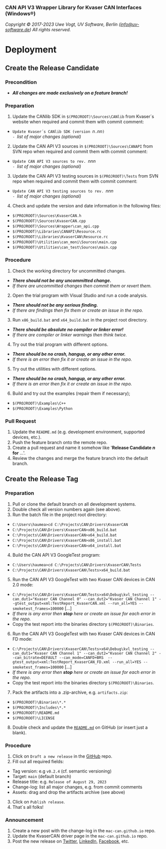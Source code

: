 ### CAN API V3 Wrapper Library for Kvaser CAN Interfaces (Windows&reg;)

_Copyright &copy; 2017-2023 Uwe Vogt, UV Software, Berlin (info@uv-software.de)_
_All rights reserved._

# Deployment

## Create the Release Candidate

### Precondition

- **_All changes are made exclusively on a feature branch!_**

### Preparation

1. Update the CANlib SDK in `$(PROJROOT)\Sources\CANlib` from Kvaser´s website
   when required and commit them with commit comment:
  - `Update Kvaser´s CANlib SDK (version `_n_`.`_nn_`)` \
    `- `_list of major changes (optional)_
2. Update the CAN API V3 sources in `$(PROJROOT)\Sources\CANAPI` from SVN repo
   when required and commit them with commit comment:
  - `Update CAN API V3 sources to rev. `_nnn_ \
    `- `_list of major changes (optional)_
3. Update the CAN API V3 testing sources in `$(PROJROOT)\Tests` from SVN repo
   when required and commit them with commit comment:
  - `Update CAN API V3 testing sources to rev. `_nnn_ \
    `- `_list of major changes (optional)_
4. Check and update the version and date information in the following files:
  - `$(PROJROOT)\Sources\KvaserCAN.h`
  - `$(PROJROOT)\Sources\KvaserCAN.cpp`
  - `$(PROJROOT)\Sources\Wrapper\can_api.cpp`
  - `$(PROJROOT)\Libraries\CANAPI\Resource.rc`
  - `$(PROJROOT)\Libraries\KvaserCAN\Resource.rc`
  - `$(PROJROOT)\Utilities\can_moni\Sources\main.cpp`
  - `$(PROJROOT)\Utilities\can_test\Sources\main.cpp`

### Procedure

1. Check the working directory for uncommitted changes.
  - _**There should not be any uncommitted change.**_
  - _If there are uncommitted changes then commit them or revert them._
2. Open the trial program with Visual Studio and run a code analysis.
  - _**There should not be any serious finding.**_
  - _If there are findings then fix them or create an issue in the repo._
3. Run `x86_build.bat` and `x64_build.bat` in the project root directory.
  - _**There should be absolute no compiler or linker error!**_
  - _If there are compiler or linker warnings then think twice._
4. Try out the trial program with different options.
  - _**There should be no crash, hangup, or any other error.**_
  - _If there is an error then fix it or create an issue in the repo._
5. Try out the utilities with different options.
  - _**There should be no crash, hangup, or any other error.**_
  - _If there is an error then fix it or create an issue in the repo._
6. Build and try out the examples (repair them if necessary);
  - `$(PROJROOT)\Examples\C++`
  - `$(PROJROOT)\Examples\Python`

### Pull Request

1. Update the `README.md` (e.g. development environment, supported devices, etc.).
2. Push the feature branch onto the remote repo.
3. Create a pull request and name it somehow like '**Release Candidate _n_ for** ...'.
4. Review the changes and merge the feature branch into the default branch.

## Create the Release Tag

### Preparation

1. Pull or clone the default branch on all development systems.
2. Double check all version numbers again (see above).
3. Run the batch file in the project root directory:
  - `C:\Users\haumea>cd C:\Projects\CAN\Drivers\KvaserCAN`
  - `C:\Projects\CAN\Drivers\KvaserCAN>x86_build.bat`
  - `C:\Projects\CAN\Drivers\KvaserCAN>x64_build.bat`
  - `C:\Projects\CAN\Drivers\KvaserCAN>x86_install.bat`
  - `C:\Projects\CAN\Drivers\KvaserCAN>x64_install.bat`
4. Build the CAN API V3 GoogleTest program:
  - `C:\Users\haumea>cd C:\Projects\CAN\Drivers\KvaserCAN\Tests`
  - `C:\Projects\CAN\Drivers\KvaserCAN\Tests>x64_build.bat`
5. Run the CAN API V3 GoogleTest with two Kvaser CAN devices in CAN 2.0 mode:
  - `C:\Projects\CAN\Drivers\KvaserCAN\Tests>x64\Debug\kvl_testing --can_dut1="Kvaser CAN Channel 0" --can_dut2="Kvaser CAN Channel 1" --gtest_output=xml:TestReport_KvaserCAN.xml --run_all=YES --smoketest_frames=100000` [...]
  - _If there is any error then **stop** here or create an issue for each error in the repo._
  - Copy the test report into the binaries directory `$(PROJROOT)\Binaries`.
6. Run the CAN API V3 GoogleTest with two Kvaser CAN devices in CAN FD mode:
  - `C:\Projects\CAN\Drivers\KvaserCAN\Tests>x64\Debug\kvl_testing --can_dut1="Kvaser CAN Channel 1" --can_dut2="Kvaser CAN Channel 2" --can_bitrate=DEFAULT --can_mode=CANFD+BRS  --gtest_output=xml:TestReport_KvaserCAN_FD.xml --run_all=YES --smoketest_frames=100000` [...]
  - _If there is any error then **stop** here or create an issue for each error in the repo._
  - Copy the test report into the binaries directory `$(PROJROOT)\Binaries`.
7. Pack the artifacts into a .zip-archive, e.g. `artifacts.zip`:
  - `$(PROJROOT)\Binaries\*.*`
  - `$(PROJROOT)\Includes\*.*`
  - `$(PROJROOT)\README.md`
  - `$(PROJROOT)\LICENSE`
8. Double check and update the [`README.md`](https://github.com/uv-software/KvaserCAN-Wrapper/blob/main/README.md) on GitHub (or insert just a blank).

### Procedure

1. Click on `Draft a new release` in the [GitHub](https://github.com/uv-software/KvaserCAN-Wrapper) repo.
2. Fill out all required fields:
  - Tag version: e.g `v0.2.4` (cf. semantic versioning)
  - Target: `main` (default branch)
  - Release title: e.g. `Release of August 29, 2023`
  - Change-log: list all major changes, e.g. from commit comments
  - Assets: drag and drop the artifacts archive (see above)
3. Click on `Publish release`.
4. That´s all folks!

### Announcement

1. Create a new post with the change-log in the `mac-can.github.io` repo.
2. Update the KvaserCAN driver page in the `mac-can.github.io` repo.
3. Post the new release on
[Twitter](https://twitter.com/uv_software),
[LinkedIn](https://linkedin.com/in/uwe-vogt-software),
[Facebook](https://facebook.com/uvsoftware.berlin),
etc.
